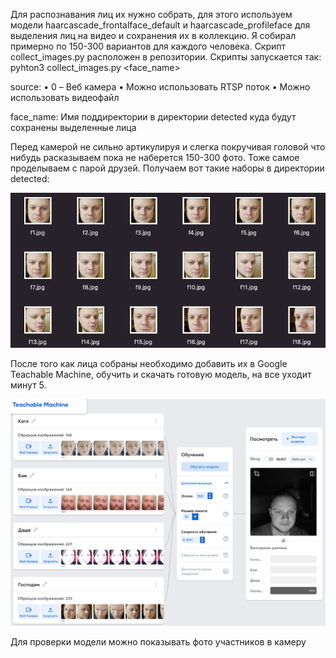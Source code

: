 
Для распознавания лиц их нужно собрать, для этого используем модели haarcascade_frontalface_default и haarcascade_profileface для выделения лиц на видео и сохранения их в коллекцию. Я собирал примерно по 150-300 вариантов для каждого человека. Скрипт collect_images.py расположен в репозитории. 
Скрипты запускается так:
pyhton3 collect_images.py <source> <face_name>

source:
•	0 – Веб камера
•	Можно использовать RTSP поток
•	Можно использовать видеофайл

face_name:
Имя поддиректории в директории detected куда будут сохранены выделенные лица

Перед камерой не сильно артикулируя и слегка покручивая головой что нибудь расказываем пока не наберется 150-300 фото. Тоже самое проделываем с парой друзей. Получаем вот такие наборы в директории detected:

![image_sets](/images/image_sets.png)

После того как лица собраны необходимо добавить их  в Google Teachable Machine, обучить и скачать готовую модель, на все уходит минут 5.

![gtm](/images/gtm.png)

Для проверки модели можно показывать фото участников в камеру